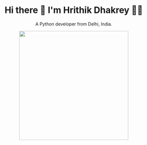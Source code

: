 <h1 align='center'>
  Hi there 👋 I'm Hrithik Dhakrey 👨‍💻
</h1>

<p align='center'>
  A Python developer from Delhi, India.
</p>


<p align='center'>
  <a href="#"><img src="https://github-readme-stats.vercel.app/api?username=iamdhakrey&show_icons=true&count_private=true&theme=dark" width="350"></a>
  <script src="https://tryhackme.com/badge/294192"></script>
</p>
